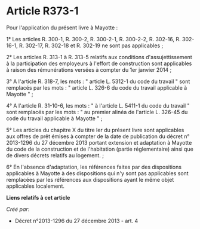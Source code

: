 # Article R373-1

Pour l'application du présent livre à Mayotte : 

1° Les articles R. 300-1, R. 300-2, R. 300-2-1, R. 300-2-2, R. 302-16, R. 302-16-1, R. 302-17, R. 302-18 et R. 302-19 ne sont
pas applicables ; 

2° Les articles R. 313-1 à R. 313-5 relatifs aux conditions d'assujettissement à la participation des employeurs à l'effort
de construction sont applicables à raison des rémunérations versées à compter du 1er janvier 2014 ; 

3° A l'article R. 318-7, les mots : " article L. 5312-1 du code du travail  "  sont remplacés par les mots : " article L.
326-6 du code du travail applicable à Mayotte "  ; 

4° A l'article R. 31-10-6, les mots : " à l'article L. 5411-1 du code du travail " sont remplacés par les mots : " au premier
alinéa de l'article L. 326-45 du code du travail applicable à Mayotte "  ; 

5° Les articles du chapitre X du titre Ier du présent livre sont applicables aux offres de prêt émises à compter de la date
de publication du décret n° 2013-1296 du 27 décembre 2013 portant extension et adaptation à Mayotte du code de la
construction et de l'habitation (partie réglementaire) ainsi que de divers décrets relatifs au logement.  ; 

6° En l'absence d'adaptation, les références faites par des dispositions applicables à Mayotte à des dispositions qui n'y
sont pas applicables sont remplacées par les références aux dispositions ayant le même objet applicables localement.

**Liens relatifs à cet article**

_Créé par_:

  - Décret n°2013-1296 du 27 décembre 2013 - art. 4
